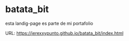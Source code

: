 # batata_bit
esta landig-page es parte de mi portafolio

URL: https://jerexxypunto.github.io/batata_bit/index.html
